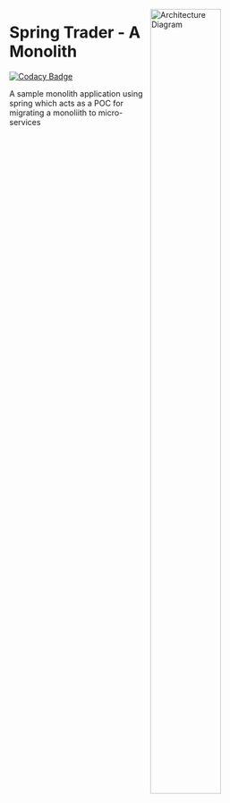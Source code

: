 <img src="https://www.nginx.com/wp-content/uploads/2016/03/Richardson-microservices-part7-pull-module-from-monolith.png"
     alt="Architecture Diagram"
     style="float: right; margin-left: 10px; width:50%; height:60%" 
     width="30%"
     height="30%"
     align="right"/>

# Spring Trader - A Monolith

[![Codacy Badge](https://api.codacy.com/project/badge/Grade/4dd9a4cc6c774c6e8b51e2bf42ff0801)](https://app.codacy.com/app/Vignesh-Durairaj/Spring-Trader-Monolith?utm_source=github.com&utm_medium=referral&utm_content=Vignesh-Durairaj/Spring-Trader-Monolith&utm_campaign=Badge_Grade_Dashboard)

A sample monolith application using spring which acts as a POC for migrating a monoliith to micro-services

